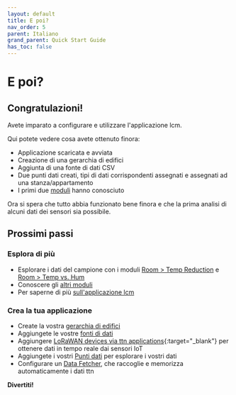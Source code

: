 ```yaml
---
layout: default
title: E poi?
nav_order: 5
parent: Italiano
grand_parent: Quick Start Guide
has_toc: false
---
```


# E poi?
## Congratulazioni!
Avete imparato a configurare e utilizzare l'applicazione lcm.

Qui potete vedere cosa avete ottenuto finora:
- Applicazione scaricata e avviata
- Creazione di una gerarchia di edifici
- Aggiunta di una fonte di dati CSV
- Due punti dati creati, tipi di dati corrispondenti assegnati e assegnati ad una stanza/appartamento
- I primi due [moduli](https://hslu-ige-laes.github.io/lcm/docs/modules) hanno conosciuto

Ora si spera che tutto abbia funzionato bene finora e che la prima analisi di alcuni dati dei sensori sia possibile.


## Prossimi passi
### Esplora di più
- Esplorare i dati del campione con i moduli [Room > Temp Reduction](https://hslu-ige-laes.github.io/lcm/docs/modules/roomTempReduction) e [Room > Temp vs. Hum](https://hslu-ige-laes.github.io/lcm/docs/modules/roomTempHum)
- Conoscere gli [altri moduli](https://hslu-ige-laes.github.io/lcm/docs/modules)
- Per saperne di più [sull'applicazione lcm](https://hslu-ige-laes.github.io/lcm/docs/about)

### Crea la tua applicazione
- Create la vostra [gerarchia di edifici](https://hslu-ige-laes.github.io/lcm/docs/settings/bldgHierarchy/)
- Aggiungete le vostre [fonti di dati](https://hslu-ige-laes.github.io/lcm/docs/settings/dataSources/)
- Aggiungere [LoRaWAN devices via ttn applications](https://hslu-ige-laes.github.io/lcm/docs/settings/dataSources/#the-things-network-ttn-applications){:target="_blank"} per ottenere dati in tempo reale dai sensori IoT
- Aggiungete i vostri [Punti dati](https://hslu-ige-laes.github.io/lcm/docs/settings/dataPoints/) per esplorare i vostri dati
- Configurare un [Data Fetcher](https://hslu-ige-laes.github.io/lcm/docs/installation/dataFetcher/), che raccoglie e memorizza automaticamente i dati ttn

**Divertiti!**
